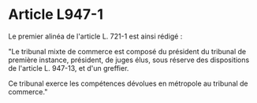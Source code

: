 # Article L947-1

Le premier alinéa de l'article L. 721-1 est ainsi rédigé :

"Le tribunal mixte de commerce est composé du président du tribunal de première instance, président, de juges élus, sous réserve des dispositions de l'article L. 947-13, et d'un greffier.

Ce tribunal exerce les compétences dévolues en métropole au tribunal de commerce."
